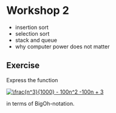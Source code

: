 # Workshop 2

- insertion sort
- selection sort
- stack and queue
- why computer power does not matter


## Exercise
Express the function   

<a href="http://www.codecogs.com/eqnedit.php?latex=\frac{n^3}{1000}&space;-&space;100n^2&space;-100n&space;&plus;&space;3" target="_blank"><img src="http://latex.codecogs.com/gif.latex?\frac{n^3}{1000}&space;-&space;100n^2&space;-100n&space;&plus;&space;3" title="\frac{n^3}{1000} - 100n^2 -100n + 3" /></a>

in terms of BigOh-notation.
